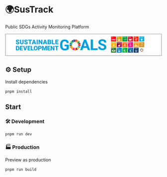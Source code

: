 # 🌍SusTrack

Public SDGs Activity Monitoring Platform

<p align="center">
  <img src="./.github/sdgs-banner.png" alt="SDGs Banner">
</p>

## ⚙️ Setup

Install dependencies

```sh
pnpm install
```

## Start

### 🛠️ Development

```sh
pnpm run dev
```

### 🏭 Production

Preview as production

```sh
pnpm run build
```
